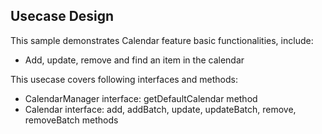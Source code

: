 ## Usecase Design

This sample demonstrates Calendar feature basic functionalities, include:

* Add, update, remove and find an item in the calendar

This usecase covers following interfaces and methods:

* CalendarManager interface: getDefaultCalendar method
* Calendar interface: add, addBatch, update, updateBatch, remove, removeBatch methods

